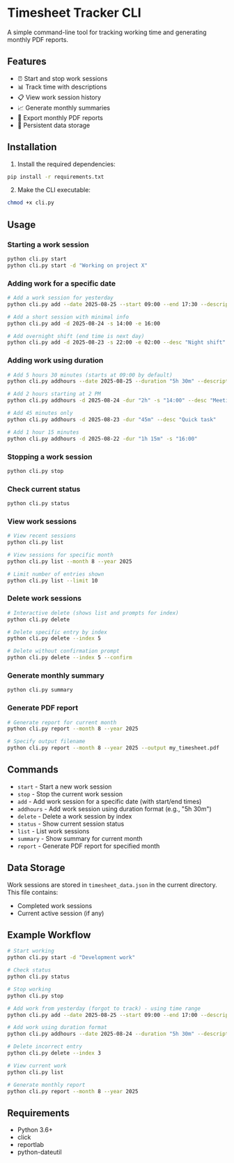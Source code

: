 # Timesheet Tracker CLI

A simple command-line tool for tracking working time and generating monthly PDF reports.

## Features

- ⏰ Start and stop work sessions
- 📊 Track time with descriptions
- 📋 View work session history
- 📈 Generate monthly summaries
- 📄 Export monthly PDF reports
- 💾 Persistent data storage

## Installation

1. Install the required dependencies:
```bash
pip install -r requirements.txt
```

2. Make the CLI executable:
```bash
chmod +x cli.py
```

## Usage

### Starting a work session
```bash
python cli.py start
python cli.py start -d "Working on project X"
```

### Adding work for a specific date
```bash
# Add a work session for yesterday
python cli.py add --date 2025-08-25 --start 09:00 --end 17:30 --description "Client work"

# Add a short session with minimal info
python cli.py add -d 2025-08-24 -s 14:00 -e 16:00

# Add overnight shift (end time is next day)
python cli.py add -d 2025-08-23 -s 22:00 -e 02:00 --desc "Night shift"
```

### Adding work using duration
```bash
# Add 5 hours 30 minutes (starts at 09:00 by default)
python cli.py addhours --date 2025-08-25 --duration "5h 30m" --description "Long coding session"

# Add 2 hours starting at 2 PM
python cli.py addhours -d 2025-08-24 -dur "2h" -s "14:00" --desc "Meeting"

# Add 45 minutes only
python cli.py addhours -d 2025-08-23 -dur "45m" --desc "Quick task"

# Add 1 hour 15 minutes
python cli.py addhours -d 2025-08-22 -dur "1h 15m" -s "16:00"
```

### Stopping a work session
```bash
python cli.py stop
```

### Check current status
```bash
python cli.py status
```

### View work sessions
```bash
# View recent sessions
python cli.py list

# View sessions for specific month
python cli.py list --month 8 --year 2025

# Limit number of entries shown
python cli.py list --limit 10
```

### Delete work sessions
```bash
# Interactive delete (shows list and prompts for index)
python cli.py delete

# Delete specific entry by index
python cli.py delete --index 5

# Delete without confirmation prompt
python cli.py delete --index 5 --confirm
```

### Generate monthly summary
```bash
python cli.py summary
```

### Generate PDF report
```bash
# Generate report for current month
python cli.py report --month 8 --year 2025

# Specify output filename
python cli.py report --month 8 --year 2025 --output my_timesheet.pdf
```

## Commands

- `start` - Start a new work session
- `stop` - Stop the current work session
- `add` - Add work session for a specific date (with start/end times)
- `addhours` - Add work session using duration format (e.g., "5h 30m")
- `delete` - Delete a work session by index
- `status` - Show current session status
- `list` - List work sessions
- `summary` - Show summary for current month
- `report` - Generate PDF report for specified month

## Data Storage

Work sessions are stored in `timesheet_data.json` in the current directory. This file contains:
- Completed work sessions
- Current active session (if any)

## Example Workflow

```bash
# Start working
python cli.py start -d "Development work"

# Check status
python cli.py status

# Stop working
python cli.py stop

# Add work from yesterday (forgot to track) - using time range
python cli.py add --date 2025-08-25 --start 09:00 --end 17:00 --description "Client work"

# Add work using duration format
python cli.py addhours --date 2025-08-24 --duration "5h 30m" --description "Coding session"

# Delete incorrect entry
python cli.py delete --index 3

# View current work
python cli.py list

# Generate monthly report
python cli.py report --month 8 --year 2025
```

## Requirements

- Python 3.6+
- click
- reportlab
- python-dateutil
